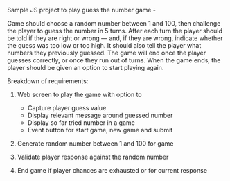 Sample JS project to play guess the number game - 

Game should choose a random number between 1 and 100, then challenge the player to guess the number in 5 turns. After each turn the player should be told if they are right or wrong — and, if they are wrong, indicate whether the guess was too low or too high. It should also tell the player what numbers they previously guessed. The game will end once the player guesses correctly, or once they run out of turns. When the game ends, the player should be given an option to start playing again.

Breakdown of requirements:

1) Web screen to play the game with option to 
   - Capture player guess value
   - Display relevant message around guessed number 
   - Display so far tried number in a game
   - Event button for start game, new game and submit 


2) Generate random number between 1 and 100 for game

3) Validate player response against the random number

4) End game if player chances are exhausted or for current response